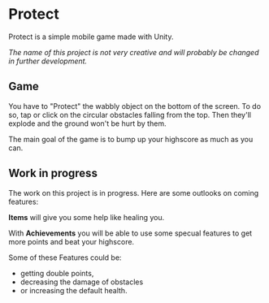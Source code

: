 # Protect
Protect is a simple mobile game made with Unity.

*The name of this project is not very creative and will probably be changed in further development.*

## Game
You have to "Protect" the wabbly object on the bottom of the screen. To do so, tap or click on the circular obstacles falling from the top. Then they'll explode and the ground won't be hurt by them.

The main goal of the game is to bump up your highscore as much as you can.

## Work in progress
The work on this project is in progress. Here are some outlooks on coming features:

**Items** will give you some help like healing you.

With **Achievements** you will be able to use some specual features to get more points and beat your highscore.

Some of these Features could be: 
* getting double points,
* decreasing the damage of obstacles
* or increasing the default health. 
